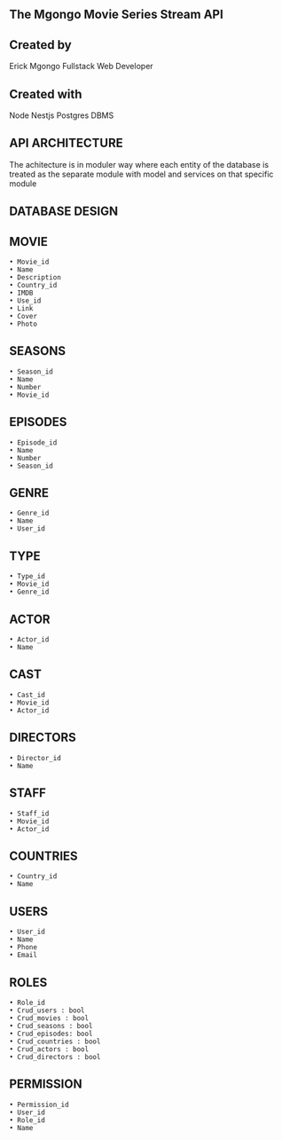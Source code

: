  ## The Mgongo Movie Series Stream API

<p align="center">


 ## Created by
 Erick Mgongo 
 Fullstack Web Developer

  ## Created with
  Node
  Nestjs
  Postgres DBMS

</p>

## API ARCHITECTURE
The achitecture is in moduler way where each entity of the database is treated as the separate module with model and services on that specific module

## DATABASE DESIGN

## MOVIE
    • Movie_id 
    • Name
    • Description
    • Country_id
    • IMDB
    • Use_id
    • Link
    • Cover
    • Photo

## SEASONS
    • Season_id
    • Name
    • Number
    • Movie_id

## EPISODES
    • Episode_id
    • Name
    • Number
    • Season_id

## GENRE
    • Genre_id
    • Name
    • User_id

## TYPE
    • Type_id
    • Movie_id
    • Genre_id

## ACTOR
    • Actor_id
    • Name
## CAST
    • Cast_id
    • Movie_id
    • Actor_id

## DIRECTORS
    • Director_id
    • Name

## STAFF
    • Staff_id
    • Movie_id
    • Actor_id

## COUNTRIES
    • Country_id
    • Name

## USERS
    • User_id
    • Name
    • Phone
    • Email

## ROLES
    • Role_id
    • Crud_users : bool
    • Crud_movies : bool
    • Crud_seasons : bool
    • Crud_episodes: bool
    • Crud_countries : bool
    • Crud_actors : bool
    • Crud_directors : bool

## PERMISSION
    • Permission_id
    • User_id
    • Role_id
    • Name